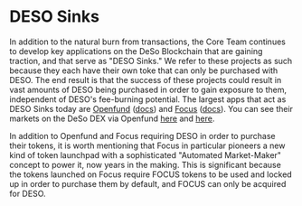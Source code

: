 # DESO Sinks

In addition to the natural burn from transactions, the Core Team continues to develop key applications on the DeSo Blockchain that are gaining traction, and that serve as "DESO Sinks." We refer to these projects as such because they each have their own toke that can only be purchased with DESO. The end result is that the success of these projects could result in vast amounts of DESO being purchased in order to gain exposure to them, independent of DESO's fee-burning potential. The largest apps that act as DESO Sinks today are [Openfund](https://openfund.com) ([docs](broken-reference)) and [Focus](https://focus.xyz) ([docs](https://docs.google.com/document/d/14Um8ErmoE8IhgZrACSI2FeTo2yji2Q1Hxvw7KNoozM8/edit?tab=t.0)). You can see their markets on the DeSo DEX via Openfund [here](https://openfund.com/trade/openfund) and [here](https://openfund.com/trade/focus).

In addition to Openfund and Focus requiring DESO in order to purchase their tokens, it is worth mentioning that Focus in particular pioneers a new kind of token launchpad with a sophisticated "Automated Market-Maker" concept to power it, now years in the making. This is significant because the tokens launched on Focus require FOCUS tokens to be used and locked up in order to purchase them by default, and FOCUS can only be acquired for DESO.
